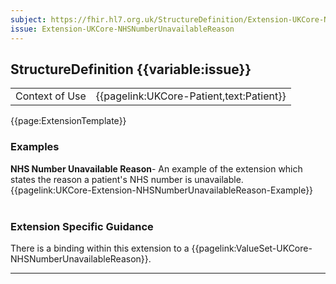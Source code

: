 ```yaml
---
subject: https://fhir.hl7.org.uk/StructureDefinition/Extension-UKCore-NHSNumberUnavailableReason
issue: Extension-UKCore-NHSNumberUnavailableReason
---
```

## StructureDefinition {{variable:issue}}

<table id="addToTranspose">
<tr><td>Context of Use</td>
<td>{{pagelink:UKCore-Patient,text:Patient}}</td>
</tr>
</table>

{{page:ExtensionTemplate}}

<div id="Examples" class="tabcontent">
  <h3>Examples</h3>
  <b>NHS Number Unavailable Reason</b>- An example of the extension which states the reason a patient's NHS number is unavailable.<br>
{{pagelink:UKCore-Extension-NHSNumberUnavailableReason-Example}}
<br><br>
</div>

<h3 id="guidance-nhsnumberunavailablereason">Extension Specific Guidance</h3>

There is a binding within this extension to a {{pagelink:ValueSet-UKCore-NHSNumberUnavailableReason}}.

---
